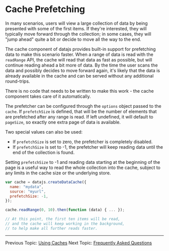 # Cache Prefetching

In many scenarios, users will view a large collection of data by being presented with some of the first items. If they're interested, they will typically move forward through the collection; in some cases, they will "jump ahead" quite a bit or decide to move all the way to the end.

The cache component of datajs provides built-in support for prefetching data to make this scenario faster. When a range of data is read with the `readRange` API, the cache will read that data as fast as possible, but will continue reading ahead a bit more of data. By the time the user scans the data and possibly decides to move forward again, it's likely that the data is already available in the cache and can be served without any additional round-trips.

There is no code that needs to be written to make this work - the cache component takes care of it automatically.

The prefetcher can be configured through the `options` object passed to the `cache`. If `prefetchSize` is defined, that will be the number of elements that are prefetched after any range is read. If left undefined, it will default to `pageSize`, so exactly one extra page of data is available.

Two special values can also be used:

- If `prefetchSize` is set to zero, the prefetcher is completely disabled.
- If `prefetchSize` is set to -1, the prefetcher will keep reading data until the end of the collection is found.

Setting `prefetchSize` to -1 and reading data starting at the beginning of the page is a useful way to read the whole collection into the cache, subject to any limits in the cache size or the underlying store.

```js
var cache = datajs.createDataCache({
  name: "mydata",
  source: "myurl",
  prefetchSize: -1,
});

cache.readRange(0, 10).then(function (data) { ... });

// At this point, the first ten items will be read,
// and the cache will keep working in the background,
// to help make all further reads faster.
```

---

Previous Topic: [Using Caches](Using%20Caches)
Next Topic: [Frequently Asked Questions](Frequently-Asked-Questions)
